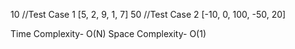10 //Test Case 1 [5, 2, 9, 1, 7]
50 //Test Case 2 [-10, 0, 100, -50, 20]

Time Complexity- O(N)
Space Complexity- O(1)